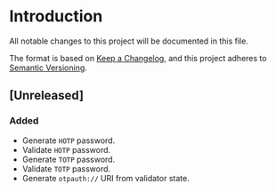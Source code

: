 # Introduction
All notable changes to this project will be documented in this file.

The format is based on [Keep a
Changelog](https://keepachangelog.com/en/1.0.0/), and this project
adheres to [Semantic Versioning](https://semver.org/spec/v2.0.0.html).

## [Unreleased]
### Added
- Generate `HOTP` password.
- Validate `HOTP` password. 
- Generate `TOTP` password.
- Validate `TOTP` password.
- Generate `otpauth://` URI from validator state.
